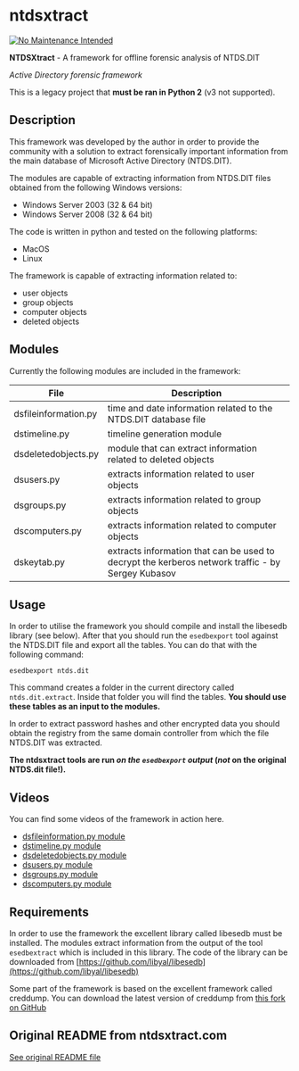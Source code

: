 ntdsxtract
==========

[![No Maintenance Intended](http://unmaintained.tech/badge.svg)](http://unmaintained.tech/)

**NTDSXtract** - A framework for offline forensic analysis of NTDS.DIT

*Active Directory forensic framework*

This is a legacy project that **must be ran in Python 2** (v3 not supported).

## Description

This framework was developed by the author in order to provide the community
with a solution to extract forensically important information from the main
database of Microsoft Active Directory (NTDS.DIT).

The modules are capable of extracting information from NTDS.DIT files obtained
from the following Windows versions:
 - Windows Server 2003 (32 & 64 bit)
 - Windows Server 2008 (32 & 64 bit)

The code is written in python and tested on the following platforms:
 - MacOS
 - Linux

The framework is capable of extracting information related to:
 - user objects
 - group objects
 - computer objects
 - deleted objects
 
## Modules

Currently the following modules are included in the framework:

| File | Description |
| ---- | ----------- |
| dsfileinformation.py | time and date information related to the NTDS.DIT database file |
| dstimeline.py | timeline generation module |
| dsdeletedobjects.py | module that can extract information related to deleted objects |
| dsusers.py | extracts information related to user objects |
| dsgroups.py | extracts information related to group objects |
| dscomputers.py | extracts information related to computer objects |
| dskeytab.py | extracts information that can be used to decrypt the kerberos network traffic - by Sergey Kubasov |

## Usage 

In order to utilise the framework you should compile and install the libesedb
library (see below). After that you should run the `esedbexport` tool against the
NTDS.DIT file and export all the tables. You can do that with the following
command:

    esedbexport ntds.dit

This command creates a folder in the current directory called `ntds.dit.extract`.
Inside that folder you will find the tables. **You should use these tables as an
input to the modules.**

In order to extract password hashes and other encrypted data you should obtain
the registry from the same domain controller from which the file NTDS.DIT was
extracted.

**The ntdsxtract tools are run *on the `esedbexport` output* (*not* on the original NTDS.dit file!).**

## Videos

You can find some videos of the framework in action here.
 - [dsfileinformation.py module](https://github.com/danzek/ntdsxtract/raw/master/resources/dsfileinformation.mov)
 - [dstimeline.py module](https://github.com/danzek/ntdsxtract/raw/master/resources/dstimeline.mov)
 - [dsdeletedobjects.py module](https://github.com/danzek/ntdsxtract/raw/master/resources/dsdeletedobjects.mov)
 - [dsusers.py module](https://github.com/danzek/ntdsxtract/raw/master/resources/dsusers.mov)
 - [dsgroups.py module](https://github.com/danzek/ntdsxtract/raw/master/resources/dsgroups.mov)
 - [dscomputers.py module](https://github.com/danzek/ntdsxtract/raw/master/resources/dscomputers.mov)

## Requirements

In order to use the framework the excellent library called libesedb must be
installed. The modules extract information from the output of the tool
`esedbextract` which is included in this library. The code of the library can
be downloaded from [https://github.com/libyal/libesedb](https://github.com/libyal/libesedb)

Some part of the framework is based on the excellent framework called creddump.
You can download the latest version of creddump from [this fork on GitHub](https://github.com/danzek/creddump)


## Original README from ntdsxtract.com

[See original README file](https://github.com/danzek/ntdsxtract/blob/master/legacy_readme.txt)
